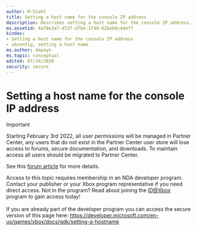```yaml
---
author: M-Stahl
title: Setting a host name for the console IP address
description: Describes setting a host name for the console IP address.
ms.assetid: 4a78e3a7-d72f-d7be-1f49-62beb6c4def7
kindex:
- Setting a host name for the console IP address
- xbconfig, setting a host name
ms.author: dapayn
ms.topic: conceptual
edited: 07/24/2020
security: secure
---
```


# Setting a host name for the console IP address
> [!IMPORTANT]
> Starting February 3rd 2022, all user permissions will be managed in Partner Center, any users that do not exist in the Partner Center user store will lose access to forums, secure documentation, and downloads. To maintain access all users should be migrated to Partner Center. <p></p>See this <a href="https://forums.xboxlive.com/articles/132187/breaking-change-user-access-for-forums-secure-docu.html">forum article</a> for more details.  

 Access to this topic requires membership in an NDA developer program. Contact your publisher or your Xbox program representative if you need direct access. Not in the program? Read about joining the <a href="https://www.xbox.com/Developers/id">ID@Xbox</a> program to gain access today!  <br/><br/>If you are already part of the developer program you can access the secure version of this page here: <a target="_blank" href="https://developer.microsoft.com/en-us/games/xbox/docs/gdk/setting-a-hostname">https://developer.microsoft.com/en-us/games/xbox/docs/gdk/setting-a-hostname</a>